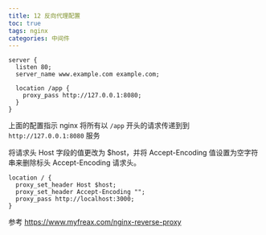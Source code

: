 ```yaml
---
title: 12 反向代理配置
toc: true
tags: nginx
categories: 中间件
---
```


```nginx
server {
  listen 80;
  server_name www.example.com example.com;

  location /app {
    proxy_pass http://127.0.0.1:8080;
  }
}
```

上面的配置指示 nginx 将所有以 `/app` 开头的请求传递到到 `http://127.0.0.1:8080` 服务

将请求头 Host 字段的值更改为 $host，并将 Accept-Encoding 值设置为空字符串来删除标头 Accept-Encoding 请求头。

```nginx
location / {
  proxy_set_header Host $host;
  proxy_set_header Accept-Encoding "";
  proxy_pass http://localhost:3000;
}
```

参考 https://www.myfreax.com/nginx-reverse-proxy